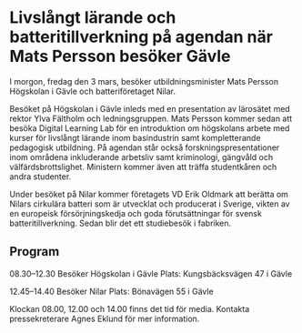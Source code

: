 # Livslångt lärande och batteritillverkning på agendan när Mats Persson besöker Gävle

I morgon, fredag den 3 mars, besöker utbildningsminister Mats Persson Högskolan i Gävle och batteriföretaget Nilar.

Besöket på Högskolan i Gävle inleds med en presentation av lärosätet med rektor Ylva Fältholm och ledningsgruppen. Mats Persson kommer sedan att besöka Digital Learning Lab för en introduktion om högskolans arbete med kurser för livslångt lärande inom basindustrin samt kompletterande pedagogisk utbildning. På agendan står också forskningspresentationer inom områdena inkluderande arbetsliv samt kriminologi, gängvåld och välfärdsbrottslighet. Ministern kommer även att träffa studentkåren och andra studenter.

Under besöket på Nilar kommer företagets VD Erik Oldmark att berätta om Nilars cirkulära batteri som är utvecklat och producerat i Sverige, vikten av en europeisk försörjningskedja och goda förutsättningar för svensk batteritillverkning. Sedan blir det ett studiebesök i fabriken.

## Program

08.30–12.30 Besöker Högskolan i Gävle
Plats: Kungsbäcksvägen 47 i Gävle

12.45–14.40 Besöker Nilar
Plats: Bönavägen 55 i Gävle

Klockan 08.00, 12.00 och 14.00 finns det tid för media. Kontakta pressekreterare Agnes Eklund för mer information.
